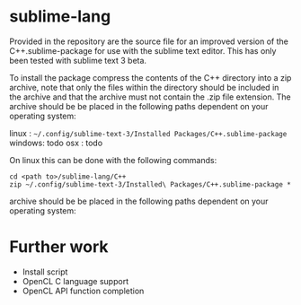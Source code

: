 # sublime-lang

Provided in the repository are the source file for an improved version of the C++.sublime-package for use with the sublime text editor. This has only been tested with sublime text 3 beta.

To install the package compress the contents of the C++ directory into a zip archive, note that only the files within the directory should be included in the archive and that the archive must not contain the .zip file extension. The archive should be be placed in the following paths dependent on your operating system:

linux  : `~/.config/sublime-text-3/Installed Packages/C++.sublime-package`
windows: todo
osx    : todo

On linux this can be done with the following commands:

```
cd <path to>/sublime-lang/C++
zip ~/.config/sublime-text-3/Installed\ Packages/C++.sublime-package *
```

archive should be be placed in the following paths dependent on your operating system:

# Further work

* Install script
* OpenCL C language support
* OpenCL API function completion
